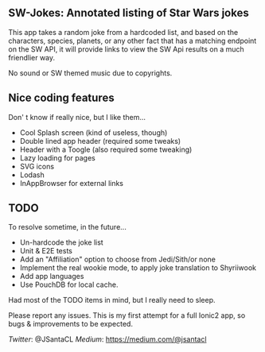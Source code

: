 ## SW-Jokes: Annotated listing of Star Wars jokes
This app takes a random joke from a hardcoded list, and based on the characters, species, planets, or any other fact that has a matching endpoint on the SW API, it will provide links to view the SW Api results on a much friendlier way.

No sound or SW themed music due to copyrights.

## Nice coding features
Don' t know if really nice, but I like them...

* Cool Splash screen (kind of useless, though)
* Double lined app header (required some tweaks)
* Header with a Toogle (also required some tweaking)
* Lazy loading for pages
* SVG icons
* Lodash
* InAppBrowser for external links

## TODO
To resolve sometime, in the future...

* Un-hardcode the joke list
* Unit & E2E tests
* Add an "Affiliation" option to choose from Jedi/Sith/or none
* Implement the real wookie mode, to apply joke translation to Shyriiwook
* Add app languages
* Use PouchDB for local cache.

Had most of the TODO items in mind, but I really need to sleep.

Please report any issues. This is my first attempt for a full Ionic2 app, so bugs & improvements to be expected.

*Twitter*: @JSantaCL
*Medium*: https://medium.com/@jsantacl

